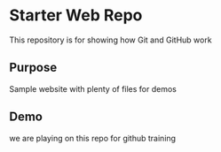 # Starter Web Repo

This repository is for showing how Git and GitHub work

## Purpose

Sample website with plenty of files for demos

## Demo

we are playing on this repo for github training

